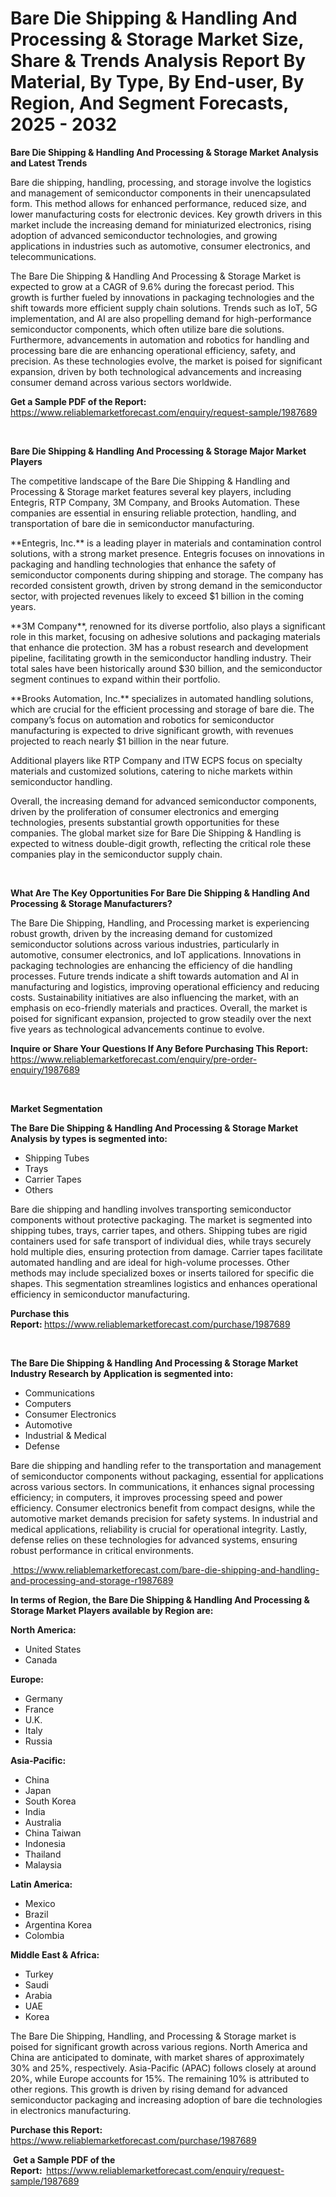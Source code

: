 <p><h1>Bare Die Shipping & Handling And Processing & Storage Market Size, Share & Trends Analysis Report By Material, By Type, By End-user, By Region, And Segment Forecasts, 2025 - 2032</h1></p><p><strong>Bare Die Shipping & Handling And Processing & Storage Market Analysis and Latest Trends</strong></p>
<p><p>Bare die shipping, handling, processing, and storage involve the logistics and management of semiconductor components in their unencapsulated form. This method allows for enhanced performance, reduced size, and lower manufacturing costs for electronic devices. Key growth drivers in this market include the increasing demand for miniaturized electronics, rising adoption of advanced semiconductor technologies, and growing applications in industries such as automotive, consumer electronics, and telecommunications.</p><p>The Bare Die Shipping & Handling And Processing & Storage Market is expected to grow at a CAGR of 9.6% during the forecast period. This growth is further fueled by innovations in packaging technologies and the shift towards more efficient supply chain solutions. Trends such as IoT, 5G implementation, and AI are also propelling demand for high-performance semiconductor components, which often utilize bare die solutions. Furthermore, advancements in automation and robotics for handling and processing bare die are enhancing operational efficiency, safety, and precision. As these technologies evolve, the market is poised for significant expansion, driven by both technological advancements and increasing consumer demand across various sectors worldwide.</p></p>
<p><strong>Get a Sample PDF of the Report:&nbsp;</strong> <a href="https://www.reliablemarketforecast.com/enquiry/request-sample/1987689?utm_campaign=2528&utm_medium=2&utm_source=Github&utm_content=ia&utm_term=15042025&utm_id=bare-die-shipping-handling-and-processing-storage">https://www.reliablemarketforecast.com/enquiry/request-sample/1987689</a></p>
<p>&nbsp;</p>
<p><strong>Bare Die Shipping & Handling And Processing & Storage Major Market Players</strong></p>
<p><p>The competitive landscape of the Bare Die Shipping & Handling and Processing & Storage market features several key players, including Entegris, RTP Company, 3M Company, and Brooks Automation. These companies are essential in ensuring reliable protection, handling, and transportation of bare die in semiconductor manufacturing.</p><p>**Entegris, Inc.** is a leading player in materials and contamination control solutions, with a strong market presence. Entegris focuses on innovations in packaging and handling technologies that enhance the safety of semiconductor components during shipping and storage. The company has recorded consistent growth, driven by strong demand in the semiconductor sector, with projected revenues likely to exceed $1 billion in the coming years.</p><p>**3M Company**, renowned for its diverse portfolio, also plays a significant role in this market, focusing on adhesive solutions and packaging materials that enhance die protection. 3M has a robust research and development pipeline, facilitating growth in the semiconductor handling industry. Their total sales have been historically around $30 billion, and the semiconductor segment continues to expand within their portfolio.</p><p>**Brooks Automation, Inc.** specializes in automated handling solutions, which are crucial for the efficient processing and storage of bare die. The company’s focus on automation and robotics for semiconductor manufacturing is expected to drive significant growth, with revenues projected to reach nearly $1 billion in the near future.</p><p>Additional players like RTP Company and ITW ECPS focus on specialty materials and customized solutions, catering to niche markets within semiconductor handling.</p><p>Overall, the increasing demand for advanced semiconductor components, driven by the proliferation of consumer electronics and emerging technologies, presents substantial growth opportunities for these companies. The global market size for Bare Die Shipping & Handling is expected to witness double-digit growth, reflecting the critical role these companies play in the semiconductor supply chain.</p></p>
<p>&nbsp;</p>
<p><strong>What Are The Key Opportunities For Bare Die Shipping & Handling And Processing & Storage Manufacturers?</strong></p>
<p><p>The Bare Die Shipping, Handling, and Processing market is experiencing robust growth, driven by the increasing demand for customized semiconductor solutions across various industries, particularly in automotive, consumer electronics, and IoT applications. Innovations in packaging technologies are enhancing the efficiency of die handling processes. Future trends indicate a shift towards automation and AI in manufacturing and logistics, improving operational efficiency and reducing costs. Sustainability initiatives are also influencing the market, with an emphasis on eco-friendly materials and practices. Overall, the market is poised for significant expansion, projected to grow steadily over the next five years as technological advancements continue to evolve.</p></p>
<p><strong>Inquire or Share Your Questions If Any Before Purchasing This Report:</strong> <a href="https://www.reliablemarketforecast.com/enquiry/pre-order-enquiry/1987689?utm_campaign=2528&utm_medium=2&utm_source=Github&utm_content=ia&utm_term=15042025&utm_id=bare-die-shipping-handling-and-processing-storage">https://www.reliablemarketforecast.com/enquiry/pre-order-enquiry/1987689</a></p>
<p>&nbsp;</p>
<p><strong>Market Segmentation</strong></p>
<p><strong>The Bare Die Shipping & Handling And Processing & Storage Market Analysis by types is segmented into:</strong></p>
<p><ul><li>Shipping Tubes</li><li>Trays</li><li>Carrier Tapes</li><li>Others</li></ul></p>
<p><p>Bare die shipping and handling involves transporting semiconductor components without protective packaging. The market is segmented into shipping tubes, trays, carrier tapes, and others. Shipping tubes are rigid containers used for safe transport of individual dies, while trays securely hold multiple dies, ensuring protection from damage. Carrier tapes facilitate automated handling and are ideal for high-volume processes. Other methods may include specialized boxes or inserts tailored for specific die shapes. This segmentation streamlines logistics and enhances operational efficiency in semiconductor manufacturing.</p></p>
<p><strong>Purchase this Report:&nbsp;</strong><a href="https://www.reliablemarketforecast.com/purchase/1987689?utm_campaign=2528&utm_medium=2&utm_source=Github&utm_content=ia&utm_term=15042025&utm_id=bare-die-shipping-handling-and-processing-storage">https://www.reliablemarketforecast.com/purchase/1987689</a></p>
<p>&nbsp;</p>
<p><strong>The Bare Die Shipping & Handling And Processing & Storage Market Industry Research by Application is segmented into:</strong></p>
<p><ul><li>Communications</li><li>Computers</li><li>Consumer Electronics</li><li>Automotive</li><li>Industrial & Medical</li><li>Defense</li></ul></p>
<p><p>Bare die shipping and handling refer to the transportation and management of semiconductor components without packaging, essential for applications across various sectors. In communications, it enhances signal processing efficiency; in computers, it improves processing speed and power efficiency. Consumer electronics benefit from compact designs, while the automotive market demands precision for safety systems. In industrial and medical applications, reliability is crucial for operational integrity. Lastly, defense relies on these technologies for advanced systems, ensuring robust performance in critical environments.</p></p>
<p><a href="https://www.reliablemarketforecast.com/bare-die-shipping-and-handling-and-processing-and-storage-r1987689?utm_campaign=2528&utm_medium=2&utm_source=Github&utm_content=ia&utm_term=15042025&utm_id=bare-die-shipping-handling-and-processing-storage">&nbsp;https://www.reliablemarketforecast.com/bare-die-shipping-and-handling-and-processing-and-storage-r1987689</a></p>
<p><strong>In terms of Region, the Bare Die Shipping & Handling And Processing & Storage Market Players available by Region are:</strong></p>
<p>
    <p> <strong> North America: </strong>
        <ul>
            <li>United States</li>
            <li>Canada</li>
        </ul>
        </p> 
    <p> <strong> Europe: </strong>
        <ul>
            <li>Germany</li>
            <li>France</li>
            <li>U.K.</li>
            <li>Italy</li>
            <li>Russia</li>
        </ul>
        </p> 
    <p> <strong> Asia-Pacific: </strong>
        <ul>
            <li>China</li>
            <li>Japan</li>
            <li>South Korea</li>
            <li>India</li>
            <li>Australia</li>
            <li>China Taiwan</li>
            <li>Indonesia</li>
            <li>Thailand</li>
            <li>Malaysia</li>
        </ul>
        </p> 
    <p> <strong> Latin America: </strong>
        <ul>
            <li>Mexico</li>
            <li>Brazil</li>
            <li>Argentina Korea</li>
            <li>Colombia</li>
        </ul>
        </p> 
    <p> <strong> Middle East & Africa: </strong>
        <ul>
            <li>Turkey</li>
            <li>Saudi</li>
            <li>Arabia</li>
            <li>UAE</li>
            <li>Korea</li>
        </ul>
    </p>
    </p>
<p><p>The Bare Die Shipping, Handling, and Processing & Storage market is poised for significant growth across various regions. North America and China are anticipated to dominate, with market shares of approximately 30% and 25%, respectively. Asia-Pacific (APAC) follows closely at around 20%, while Europe accounts for 15%. The remaining 10% is attributed to other regions. This growth is driven by rising demand for advanced semiconductor packaging and increasing adoption of bare die technologies in electronics manufacturing.</p></p>
<p><strong>Purchase this Report: </strong><a href="https://www.reliablemarketforecast.com/purchase/1987689?utm_campaign=2528&utm_medium=2&utm_source=Github&utm_content=ia&utm_term=15042025&utm_id=bare-die-shipping-handling-and-processing-storage">https://www.reliablemarketforecast.com/purchase/1987689</a></p>
<p>&nbsp;<strong>Get a Sample PDF of the Report:&nbsp;&nbsp;</strong><a href="https://www.reliablemarketforecast.com/enquiry/request-sample/1987689?utm_campaign=2528&utm_medium=2&utm_source=Github&utm_content=ia&utm_term=15042025&utm_id=bare-die-shipping-handling-and-processing-storage">https://www.reliablemarketforecast.com/enquiry/request-sample/1987689</a></p>
<p><strong></strong></p>
<p><p></p><p></p><p></p></p>